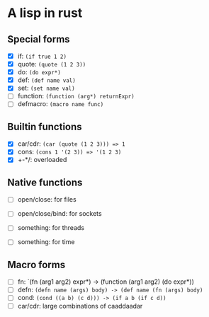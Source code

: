 # A lisp in rust

## Special forms
- [x] if: `(if true 1 2)`
- [x] quote: `(quote (1 2 3))` <!-- literal form of next s-exp -->
- [x] do: `(do expr*)`
- [x] def: `(def name val)` <!-- Defined only in the current scope -->
- [x] set: `(set name val)`
- [ ] function: `(function (arg*) returnExpr)`
- [ ] defmacro: `(macro name func)`

## Builtin functions
- [x] car/cdr: `(car (quote (1 2 3))) => 1`
- [x] cons: `(cons 1 '(2 3)) => '(1 2 3)` <!-- Head of this is 1, tail is (2 3) -->
- [x] +-*/: overloaded

## Native functions
- [ ] open/close: for files
- [ ] open/close/bind: for sockets
- [ ] something: for threads
- [ ] something: for time


## Macro forms
- [ ] fn: `(fn (arg1 arg2) expr*) -> (function (arg1 arg2) (do expr*))
- [ ] defn: `(defn name (args) body) -> (def name (fn (args) body)`
- [ ] cond: `(cond ((a b) (c d))) -> (if a b (if c d))`
- [ ] car/cdr: large combinations of caaddaadar

